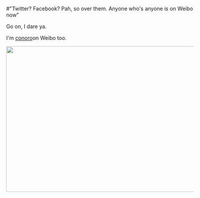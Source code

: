 #"Twitter? Facebook? Pah, so over them. Anyone who's anyone is on Weibo now"

Go on, I dare ya.

I'm <a href="http://weibo.com/conoro">conoro</a>on Weibo too.

<a href="http://www.weibo.com/conoro"><img class="alignnone wp-image-575" title="weibo" src="https://s3-eu-west-1.amazonaws.com/conoroneill.net/wp-content/uploads/2012/02/weibo.png" alt="" width="766" height="392" /></a>

&nbsp;